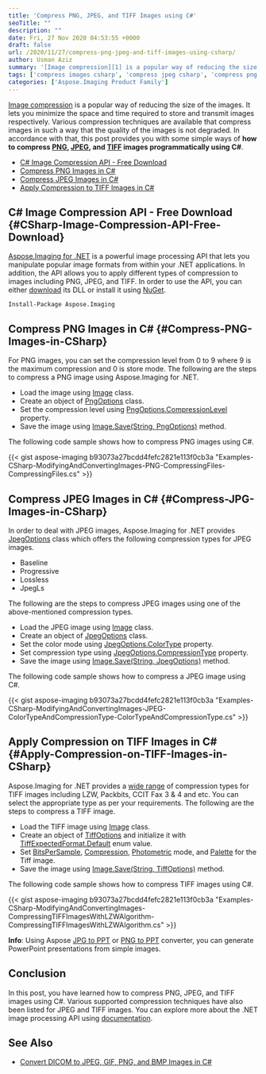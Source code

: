 ```yaml
---
title: 'Compress PNG, JPEG, and TIFF Images using C#'
seoTitle: ""
description: ""
date: Fri, 27 Nov 2020 04:53:55 +0000
draft: false
url: /2020/11/27/compress-png-jpeg-and-tiff-images-using-csharp/
author: Usman Aziz
summary: '[Image compression][1] is a popular way of reducing the size of the images. It lets you minimize the space and time required to store and transmit images respectively. Various compression techniques are available that compress images in such a way that the quality of the images is not degraded. In accordance with that, this post provides you with some simple ways of **how to compress PNG, JPEG, and TIFF images programmatically using C#**.'
tags: ['compress images csharp', 'compress jpeg csharp', 'compress png csharp', 'compress tiff csharp']
categories: ['Aspose.Imaging Product Family']
---
```


[Image compression][2] is a popular way of reducing the size of the images. It lets you minimize the space and time required to store and transmit images respectively. Various compression techniques are available that compress images in such a way that the quality of the images is not degraded. In accordance with that, this post provides you with some simple ways of **how to compress [PNG][3], [JPEG][4], and [TIFF][5] images programmatically using C#**.

*   [C# Image Compression API - Free Download][6]
*   [Compress PNG Images in C#][7]
*   [Compress JPEG Images in C#][8]
*   [Apply Compression to TIFF Images in C#][9]

## C# Image Compression API - Free Download {#CSharp-Image-Compression-API-Free-Download}

[Aspose.Imaging for .NET][10] is a powerful image processing API that lets you manipulate popular image formats from within your .NET applications. In addition, the API allows you to apply different types of compression to images including PNG, JPEG, and TIFF. In order to use the API, you can either [download][11] its DLL or install it using [NuGet][12].

```
Install-Package Aspose.Imaging
```

## Compress PNG Images in C# {#Compress-PNG-Images-in-CSharp}

For PNG images, you can set the compression level from 0 to 9 where 9 is the maximum compression and 0 is store mode. The following are the steps to compress a PNG image using Aspose.Imaging for .NET.

*   Load the image using [Image][13] class.
*   Create an object of [PngOptions][14] class.
*   Set the compression level using [PngOptions.CompressionLevel][15] property.
*   Save the image using [Image.Save(String, PngOptions)][16] method.

The following code sample shows how to compress PNG images using C#.

{{< gist aspose-imaging b93073a27bcdd4fefc2821e113f0cb3a "Examples-CSharp-ModifyingAndConvertingImages-PNG-CompressingFiles-CompressingFiles.cs" >}}

## Compress JPEG Images in C# {#Compress-JPG-Images-in-CSharp}

In order to deal with JPEG images, Aspose.Imaging for .NET provides [JpegOptions][17] class which offers the following compression types for JPEG images.

*   Baseline
*   Progressive
*   Lossless
*   JpegLs

The following are the steps to compress JPEG images using one of the above-mentioned compression types.

*   Load the JPEG image using [Image][18] class.
*   Create an object of [JpegOptions][19] class.
*   Set the color mode using [JpegOptions.ColorType][20] property.
*   Set compression type using [JpegOptions.CompressionType][21] property.
*   Save the image using [Image.Save(String, JpegOptions)][22] method.

The following code sample shows how to compress a JPEG image using C#.

{{< gist aspose-imaging b93073a27bcdd4fefc2821e113f0cb3a "Examples-CSharp-ModifyingAndConvertingImages-JPEG-ColorTypeAndCompressionType-ColorTypeAndCompressionType.cs" >}}

## Apply Compression on TIFF Images in C# {#Apply-Compression-on-TIFF-Images-in-CSharp}

Aspose.Imaging for .NET provides a [wide range][23] of compression types for TIFF images including LZW, Packbits, CCIT Fax 3 & 4 and etc. You can select the appropriate type as per your requirements. The following are the steps to compress a TIFF image.

*   Load the TIFF image using [Image][24] class.
*   Create an object of [TiffOptions][25] and initialize it with [TiffExpectedFormat.Default][26] enum value.
*   Set [BitsPerSample][27], [Compression][28], [Photometric][29] mode, and [Palette][30] for the Tiff image.
*   Save the image using [Image.Save(String, TiffOptions)][31] method.

The following code sample shows how to compress TIFF images using C#.

{{< gist aspose-imaging b93073a27bcdd4fefc2821e113f0cb3a "Examples-CSharp-ModifyingAndConvertingImages-CompressingTIFFImagesWithLZWAlgorithm-CompressingTIFFImagesWithLZWAlgorithm.cs" >}}

**Info**: Using Aspose [JPG to PPT][32] or [PNG to PPT][33] converter, you can generate PowerPoint presentations from simple images.

## Conclusion

In this post, you have learned how to compress PNG, JPEG, and TIFF images using C#. Various supported compression techniques have also been listed for JPEG and TIFF images. You can explore more about the .NET image processing API using [documentation][34].

## See Also

*   [Convert DICOM to JPEG, GIF, PNG, and BMP Images in C#][35]




[1]: https://en.wikipedia.org/wiki/Image_compression
[2]: https://en.wikipedia.org/wiki/Image_compression
[3]: https://docs.fileformat.com/image/png/
[4]: https://docs.fileformat.com/image/jpeg/
[5]: https://docs.fileformat.com/image/tiff/
[6]: #CSharp-Image-Compression-API-Free-Download
[7]: #Compress-PNG-Images-in-CSharp
[8]: #Compress-JPG-Images-in-CSharp
[9]: #Apply-Compression-on-TIFF-Images-in-CSharp
[10]: https://products.aspose.com/imaging
[11]: https://downloads.aspose.com/imaging
[12]: https://www.nuget.org/packages/Aspose.Imaging
[13]: https://apireference.aspose.com/imaging/net/aspose.imaging/image
[14]: https://apireference.aspose.com/imaging/net/aspose.imaging.imageoptions/pngoptions
[15]: https://apireference.aspose.com/imaging/net/aspose.imaging.imageoptions/pngoptions/properties/compressionlevel
[16]: https://apireference.aspose.com/imaging/net/aspose.imaging.image/save/methods/3
[17]: https://apireference.aspose.com/imaging/net/aspose.imaging.imageoptions/jpegoptions
[18]: https://apireference.aspose.com/imaging/net/aspose.imaging/image
[19]: https://apireference.aspose.com/imaging/net/aspose.imaging.imageoptions/jpegoptions
[20]: https://apireference.aspose.com/imaging/net/aspose.imaging.imageoptions/jpegoptions/properties/colortype
[21]: https://apireference.aspose.com/imaging/net/aspose.imaging.imageoptions/jpegoptions/properties/compressiontype
[22]: https://apireference.aspose.com/imaging/net/aspose.imaging.image/save/methods/3
[23]: https://apireference.aspose.com/imaging/net/aspose.imaging.fileformats.tiff.enums/tiffcompressions
[24]: https://apireference.aspose.com/imaging/net/aspose.imaging/image
[25]: https://apireference.aspose.com/imaging/net/aspose.imaging.imageoptions/tiffoptions
[26]: https://apireference.aspose.com/imaging/net/aspose.imaging.fileformats.tiff.enums/tiffexpectedformat
[27]: https://apireference.aspose.com/imaging/net/aspose.imaging.imageoptions/tiffoptions/properties/bitspersample
[28]: https://apireference.aspose.com/imaging/net/aspose.imaging.imageoptions/tiffoptions/properties/compression
[29]: https://apireference.aspose.com/imaging/net/aspose.imaging.imageoptions/tiffoptions/properties/photometric
[30]: https://apireference.aspose.com/imaging/net/aspose.imaging.imageoptions/tiffoptions/properties/palette
[31]: https://apireference.aspose.com/imaging/net/aspose.imaging.image/save/methods/3
[32]: https://products.aspose.app/slides/import/jpg-to-ppt
[33]: https://products.aspose.app/slides/import/png-to-ppt
[34]: https://docs.aspose.com/imaging/net/getting-started/
[35]: https://blog.aspose.com/2020/04/01/convert-dicom-to-jpeg-gif-png-bmp-images-in-csharp-net/





